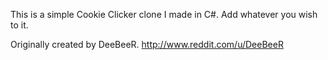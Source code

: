 This is a simple Cookie Clicker clone I made in C#. Add whatever you wish to it.

Originally created by DeeBeeR. http://www.reddit.com/u/DeeBeeR
